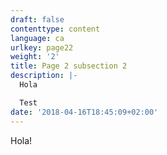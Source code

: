 ```yaml
---
draft: false
contenttype: content
language: ca
urlkey: page22
weight: '2'
title: Page 2 subsection 2
description: |-
  Hola

  Test 
date: '2018-04-16T18:45:09+02:00'
---
```

Hola!

